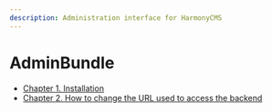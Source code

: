 ```yaml
---
description: Administration interface for HarmonyCMS
---
```


# AdminBundle

* [Chapter 1. Installation](installation.md)
* [Chapter 2. How to change the URL used to access the backend](how-to-change-the-url-used-to-access-the-backend.md)

